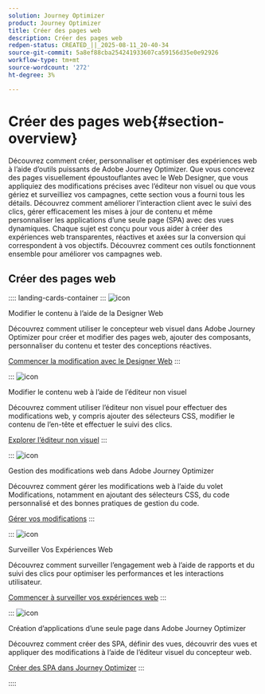 ```yaml
---
solution: Journey Optimizer
product: Journey Optimizer
title: Créer des pages web
description: Créer des pages web
redpen-status: CREATED_||_2025-08-11_20-40-34
source-git-commit: 5a8ef88cba254241933607ca59156d35e0e92926
workflow-type: tm+mt
source-wordcount: '272'
ht-degree: 3%

---
```



# Créer des pages web{#section-overview}

Découvrez comment créer, personnaliser et optimiser des expériences web à l’aide d’outils puissants de Adobe Journey Optimizer. Que vous concevez des pages visuellement époustouflantes avec le Web Designer, que vous appliquiez des modifications précises avec l’éditeur non visuel ou que vous gériez et surveilliez vos campagnes, cette section vous a fourni tous les détails. Découvrez comment améliorer l’interaction client avec le suivi des clics, gérer efficacement les mises à jour de contenu et même personnaliser les applications d’une seule page (SPA) avec des vues dynamiques. Chaque sujet est conçu pour vous aider à créer des expériences web transparentes, réactives et axées sur la conversion qui correspondent à vos objectifs. Découvrez comment ces outils fonctionnent ensemble pour améliorer vos campagnes web.

## Créer des pages web

:::: landing-cards-container
:::
![icon](https://cdn.experienceleague.adobe.com/icons/circle-play.svg)

Modifier le contenu à l’aide de la Designer Web

Découvrez comment utiliser le concepteur web visuel dans Adobe Journey Optimizer pour créer et modifier des pages web, ajouter des composants, personnaliser du contenu et tester des conceptions réactives.

[Commencer la modification avec le Designer Web](../using/web/web-visual-editor.md)
:::

:::
![icon](https://cdn.experienceleague.adobe.com/icons/code-branch.svg)

Modifier le contenu web à l’aide de l’éditeur non visuel

Découvrez comment utiliser l’éditeur non visuel pour effectuer des modifications web, y compris ajouter des sélecteurs CSS, modifier le contenu de l’en-tête et effectuer le suivi des clics.

[Explorer l’éditeur non visuel](../using/web/web-non-visual-editor.md)
:::

:::
![icon](https://cdn.experienceleague.adobe.com/icons/gear.svg)

Gestion des modifications web dans Adobe Journey Optimizer

Découvrez comment gérer les modifications web à l’aide du volet Modifications, notamment en ajoutant des sélecteurs CSS, du code personnalisé et des bonnes pratiques de gestion du code.

[Gérer vos modifications](../using/web/manage-web-modifications.md)
:::

:::
![icon](https://cdn.experienceleague.adobe.com/icons/chart-line.svg)

Surveiller Vos Expériences Web

Découvrez comment surveiller l’engagement web à l’aide de rapports et du suivi des clics pour optimiser les performances et les interactions utilisateur.

[Commencer à surveiller vos expériences web](../using/web/monitor-web-experiences.md)
:::

:::
![icon](https://cdn.experienceleague.adobe.com/icons/puzzle-piece.svg)

Création d’applications d’une seule page dans Adobe Journey Optimizer

Découvrez comment créer des SPA, définir des vues, découvrir des vues et appliquer des modifications à l’aide de l’éditeur visuel du concepteur web.

[Créer des SPA dans Journey Optimizer](../using/web/web-spa.md)
:::

::::
